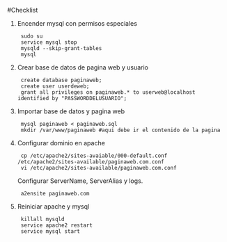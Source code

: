 #Checklist

1. Encender mysql con permisos especiales


        sudo su
        service mysql stop
        mysqld --skip-grant-tables
        mysql


2. Crear base de datos de pagina web y usuario


        create database paginaweb;
        create user userdeweb;
        grant all privileges on paginaweb.* to userweb@localhost identified by "PASSWORDDELUSUARIO";

3. Importar base de datos y pagina web

        mysql paginaweb < paginaweb.sql
        mkdir /var/www/paginaweb #aqui debe ir el contenido de la pagina
        
4. Configurar dominio en apache

        cp /etc/apache2/sites-avaiable/000-default.conf /etc/apache2/sites-available/paginaweb.com.conf
        vi /etc/apache2/sites-available/paginaweb.com.conf
        
    Configurar ServerName, ServerAlias y logs.
    
        a2ensite paginaweb.com

5. Reiniciar apache y mysql

        killall mysqld
        service apache2 restart
        service mysql start
